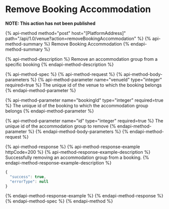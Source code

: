 # Remove Booking Accommodation

**NOTE: This action has not been published**

{% api-method method="post" host="\[PlatformAddress\]" path="/api/1.0/venue?action=removeBookingAccommodation" %}
{% api-method-summary %}
Remove Booking Accommodation
{% endapi-method-summary %}

{% api-method-description %}
Remove an accommodation group from a specific booking
{% endapi-method-description %}

{% api-method-spec %}
{% api-method-request %}
{% api-method-body-parameters %}
{% api-method-parameter name="venueId" type="integer" required=true %}
The unique id of the venue to which the booking belongs
{% endapi-method-parameter %}

{% api-method-parameter name="bookingId" type="integer" required=true %}
The unique id of the booking to which the accommodation group belongs
{% endapi-method-parameter %}

{% api-method-parameter name="id" type="integer" required=true %}
The unique id of the accommodation group to remove
{% endapi-method-parameter %}
{% endapi-method-body-parameters %}
{% endapi-method-request %}

{% api-method-response %}
{% api-method-response-example httpCode=200 %}
{% api-method-response-example-description %}
Successfully removing an accommodation group from a booking.
{% endapi-method-response-example-description %}

```javascript
{
  "success": true,
  "errorType": null
}
```
{% endapi-method-response-example %}
{% endapi-method-response %}
{% endapi-method-spec %}
{% endapi-method %}


